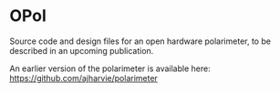 # OPol
Source code and design files for an open hardware polarimeter, to be described in an upcoming publication.

An earlier version of the polarimeter is available here: https://github.com/ajharvie/polarimeter 
